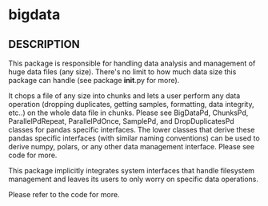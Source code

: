 # bigdata

DESCRIPTION
-----------
This package is responsible for handling data analysis and management of huge data files (any size). There's no limit to how much data size this package can handle (see package __init__.py for more). 

It chops a file of any size into chunks and lets a user perform any data operation (dropping duplicates, getting samples, formatting, data integrity, etc..) on the whole data file in chunks. Please see BigDataPd, ChunksPd, ParallelPdRepeat, ParallelPdOnce, SamplePd, and DropDuplicatesPd classes for pandas specific interfaces. The lower classes that derive these pandas specific interfaces (with similar naming conventions) can be used to derive numpy, polars, or any other data management interface. Please see code for more.

This package implicitly integrates system interfaces that handle filesystem management and leaves its users to only worry on specific data operations. 

Please refer to the code for more.

